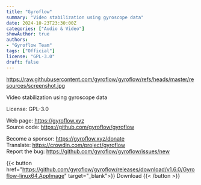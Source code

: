 ```yaml
---
title: "Gyroflow"
summary: "Video stabilization using gyroscope data"
date: 2024-10-23T23:30:00Z
categories: ["Audio & Video"]
showAuthor: true
authors:
- "Gyroflow Team"
tags: ["Official"]
license: "GPL-3.0"
draft: false
---
```


https://raw.githubusercontent.com/gyroflow/gyroflow/refs/heads/master/resources/screenshot.jpg

Video stabilization using gyroscope data

License: GPL-3.0

Web page: <https://gyroflow.xyz>  
Source code: <https://github.com/gyroflow/gyroflow>

Become a sponsor: <https://gyroflow.xyz/donate>  
Translate: <https://crowdin.com/project/gyroflow>  
Report the bug: <https://github.com/gyroflow/gyroflow/issues/new>  

{{< button href="https://github.com/gyroflow/gyroflow/releases/download/v1.6.0/Gyroflow-linux64.AppImage" target="_blank">}}
Download
{{< /button >}}